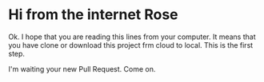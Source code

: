 # Hi from the internet Rose

Ok. I hope that you are reading this lines from your computer. It means that you have clone or download this project frm cloud to local. This is the first step.

I'm waiting your new Pull Request. Come on.
